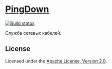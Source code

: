 # [PingDown](http://diev.github.io/PingDown/)

[![Build status](https://ci.appveyor.com/api/projects/status/ieo0qkmwr8apy92j?svg=true)](https://ci.appveyor.com/project/diev/pingdown)

Служба сетевых кабелей.

## License

Licensed under the [Apache License, Version 2.0](LICENSE).
